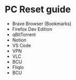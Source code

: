 # PC Reset guide
<ul>
  <li>Brave Browser (Bookmarks)</li>
  <li>Firefox Dev Edition</li>
  <li>qBitTorrent</li>
  <li>Notion</li>
  <li>VS Code</li>
  <li>VPN</li>
  <li>VLC</li>
  <li>BCU</li>
  <li>Fliqlo</li>
  <li>BCU</li>
</ul>

